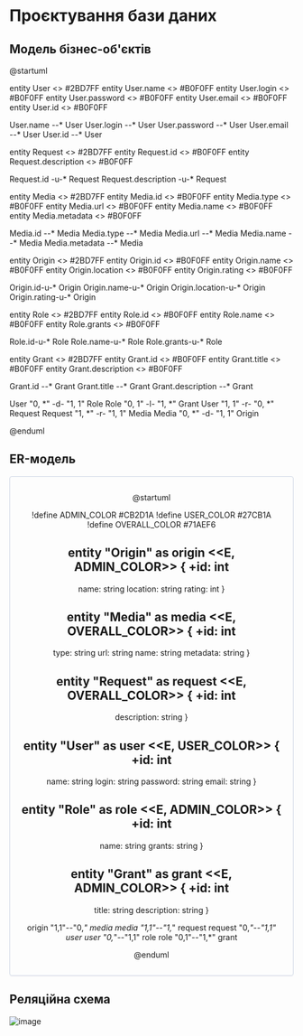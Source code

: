 # Проєктування бази даних
 
## Модель бізнес-об'єктів 

@startuml

entity User <<ENTITY>> #2BD7FF
entity User.name <<TEXT>> #B0F0FF 
entity User.login <<TEXT>> #B0F0FF
entity User.password <<TEXT>> #B0F0FF
entity User.email <<TEXT>> #B0F0FF
entity User.id <<NUMBER>> #B0F0FF

User.name --* User 
User.login --* User 
User.password --* User 
User.email --* User 
User.id --* User

entity Request <<ENTITY>> #2BD7FF
entity Request.id <<NUMBER>> #B0F0FF
entity Request.description <<TEXT>> #B0F0FF

Request.id -u-* Request
Request.description -u-* Request

entity Media <<ENTITY>> #2BD7FF
entity Media.id <<NUMBER>> #B0F0FF
entity Media.type <<TEXT>> #B0F0FF
entity Media.url <<TEXT>> #B0F0FF
entity Media.name <<TEXT>> #B0F0FF
entity Media.metadata <<TEXT>> #B0F0FF

Media.id --* Media
Media.type --* Media
Media.url --* Media
Media.name --* Media
Media.metadata --* Media

entity Origin <<ENTITY>> #2BD7FF
entity Origin.id <<NUMBER>> #B0F0FF
entity Origin.name <<TEXT>> #B0F0FF
entity Origin.location <<TEXT>> #B0F0FF
entity Origin.rating <<NUMBER>> #B0F0FF

Origin.id-u-* Origin
Origin.name-u-* Origin
Origin.location-u-* Origin
Origin.rating-u-* Origin

entity Role <<ENTITY>> #2BD7FF
entity Role.id <<NUMBER>> #B0F0FF
entity Role.name <<TEXT>> #B0F0FF
entity Role.grants <<TEXT>> #B0F0FF

Role.id-u-* Role
Role.name-u-* Role
Role.grants-u-* Role

entity Grant <<ENTITY>> #2BD7FF
entity Grant.id <<NUMBER>> #B0F0FF
entity Grant.title <<TEXT>> #B0F0FF
entity Grant.description <<TEXT>> #B0F0FF
 
Grant.id --* Grant
Grant.title --* Grant
Grant.description --* Grant 

User "0, *" -d- "1, 1" Role 
Role "0, 1" -l- "1, *" Grant 
User "1, 1" -r- "0, *" Request
Request "1, *" -r- "1, 1" Media
Media "0, *" -d- "1, 1" Origin

@enduml

## ER-модель


<center style="
    border-radius:4px;
    border: 1px solid #cfd7e6;
    box-shadow: 0 1px 3px 0 rgba(89,105,129,.05), 0 1px 1px 0 rgba(0,0,0,.025);
    padding: 1em;"
>
  
@startuml

!define ADMIN_COLOR #CB2D1A
!define USER_COLOR #27CB1A
!define OVERALL_COLOR #71AEF6

entity "Origin" as origin <<E, ADMIN_COLOR>> {
  +id: int
  --
  name: string
  location: string
  rating: int
}

entity "Media" as media <<E, OVERALL_COLOR>> {
  +id: int
  --
  type: string
  url: string
  name: string
  metadata: string
}

entity "Request" as request <<E, OVERALL_COLOR>> {
  +id: int
  --
  description: string
}

entity "User" as user <<E, USER_COLOR>> {
  +id: int
  --
  name: string
  login: string
  password: string
  email: string
}

entity "Role" as role <<E, ADMIN_COLOR>> {
  +id: int
  --
  name: string
  grants: string
}

entity "Grant" as grant <<E, ADMIN_COLOR>> {
  +id: int
  --
  title: string
  description: string
}

origin "1,1"--"0,*" media
media "1,1"--"1,*" request
request "0,*"--"1,1" user
user "0,*"--"1,1" role
role "0,1"--"1,*" grant

@enduml

</center>

## Реляційна схема

![image](https://github.com/vladimirkoff/edu_db_labs_team/assets/113525627/8aabb786-d3b5-47b5-935a-a124fb703ee1)
